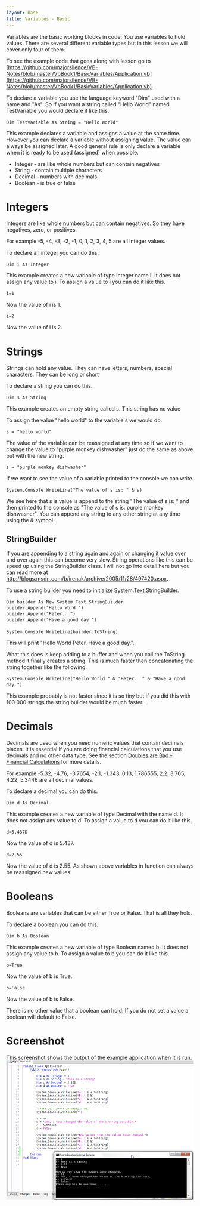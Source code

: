 ```yaml
---
layout: base
title: Variables - Basic
---
```


Variables are the basic working blocks in code.  You use variables to hold values.  There are several different variable types but in this lesson we will cover only four of them.

To see the example code that goes along with lesson go to [https://github.com/majorsilence/VB-Notes/blob/master/VbBook1/BasicVariables/Application.vb](https://github.com/majorsilence/VB-Notes/blob/master/VbBook1/BasicVariables/Application.vb).

To declare a variable you use the language keyword "Dim" used with a name and "As".  So if you want a string called "Hello World" named TestVariable you would declare it like this.

```vb.net
Dim TestVariable As String = "Hello World"
```

This example declares a variable and assigns a value at the same time.  However you can declare a variable without assigning value.  The value can always be assigned later.  A good general rule is only declare a variable when it is ready to be used (assigned) when possible.

* Integer - are like whole numbers but can contain negatives
* String - contain multiple characters
* Decimal - numbers with decimals
* Boolean - is true or false

# Integers
Integers are like whole numbers but can contain negatives.  So they have negatives, zero, or positives.

For example -5, -4, -3, -2, -1, 0, 1, 2, 3, 4, 5 are all integer values.  

To declare an integer you can do this.

```vb.net
Dim i As Integer
```
This example creates a new variable of type Integer name i.  It does not assign any value to i.  To assign a value to i you can do it like this.

```vb.net
i=1
```
Now the value of i is 1.

```vb.net
i=2
```
Now the value of i is 2.

# Strings
Strings can hold any value.  They can have letters, numbers, special characters.  They can be long or short

To declare a string you can do this.

```vb.net
Dim s As String
```
This example creates an empty string called s.  This string has no value

To assign the value "hello world" to the variable s we would do.

```vb.net
s = "hello world"
```

The value of the variable can be reassigned at any time so if we want to change the value to "purple monkey dishwasher" just do the same as above put with the new string.

```vb.net
s = "purple monkey dishwasher"
```

If we want to see the value of a variable printed to the console we can write.

```vb.net
System.Console.WriteLine("The value of s is: " & s)
```

We see here that s is value is append to the string "The value of s is: " and then printed to the console as "The value of s is: purple monkey dishwasher".  You can append any string to any other string at any time using the & symbol.

## StringBuilder
If you are appending to a string again and again or changing it value over and over again this can become very slow.  String operations like this can be speed up using the StringBuilder class.  I will not go into detail here but you can read more at http://blogs.msdn.com/b/irenak/archive/2005/11/28/497420.aspx.

To use a string builder you need to initialize System.Text.StringBuilder.

```vb.net
Dim builder As New System.Text.StringBuilder
builder.Append("Hello Word ")
builder.Append("Peter.  ")
builder.Append("Have a good day.")

System.Console.WriteLine(builder.ToString)
```

This will print "Hello World Peter.  Have a good day.".

What this does is keep adding to a buffer and when you call the ToString method it finally creates a string.   This is much faster then concatenating the string together like the following.

```
System.Console.WriteLine("Hello World " & "Peter.  " & "Have a good day.")
```

This example probably is not faster since it is so tiny but if you did this with 100 000 strings the string builder would be much faster.

# Decimals
Decimals are used when you need numeric values that contain decimals places.  It is essential if you are doing financial calculations that you use decimals and no other data type.  See the section [Doubles are Bad - Financial Calculations](https://github.com/majorsilence/VB-Notes/wiki/Doubles-are-Bad) for more details.

For example -5.32, -4.76, -3.7654, -2.1, -1.343, 0.13, 1.786555, 2.2, 3.765, 4.22, 5.3446 are all decimal values.  

To declare a decimal you can do this.

```vb.net
Dim d As Decimal
```
This example creates a new variable of type Decimal with the name d.  It does not assign any value to d.  To assign a value to d you can do it like this.

```vb.net
d=5.437D
```
Now the value of d is 5.437.

```vb.net
d=2.55
```
Now the value of d is 2.55.  As shown above variables in function can always be reassigned new values

# Booleans
Booleans are variables that can be either True or False.  That is all they hold.

To declare a boolean you can do this.

```vb.net
Dim b As Boolean
```
This example creates a new variable of type Boolean named b.  It does not assign any value to b.  To assign a value to b you can do it like this.

```vb.net
b=True
```
Now the value of b is True.

```vb.net
b=False
```
Now the value of b is False.

There is no other value that a boolean can hold.  If you do not set a value a boolean will default to False.

# Screenshot

This screenshot shows the output of the example application when it is run.
![Basic variable example application](/images/BasicVariablesApplication.png)